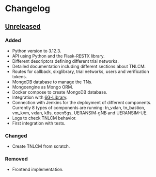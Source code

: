 # Changelog

## [Unreleased]

### Added

- Python version to 3.12.3.
- API using Python and the Flask-RESTX library.
- Different descriptors defining different trial networks.
- Detailed documentation including different sections about TNLCM.
- Routes for callback, sixglibrary, trial networks, users and verification tokens.
- MongoDB database to manage the TNs.
- Mongoengine as Mongo ORM.
- Docker compose to create MongoDB database.
- Integration with [6G-Library](https://github.com/6G-SANDBOX/6G-Library).
- Connection with Jenkins for the deployment of different components. Currently 8 types of components are running: tn_vxlan, tn_bastion, vm_kvm, vxlan, k8s, open5gs, UERANSIM-gNB and UERANSIM-UE.
- Logs to check TNLCM behavior.
- First integration with tests.

### Changed

- Create TNLCM from scratch.

### Removed

- Frontend implementation.

[unreleased]: https://github.com/6G-SANDBOX/TNLCM